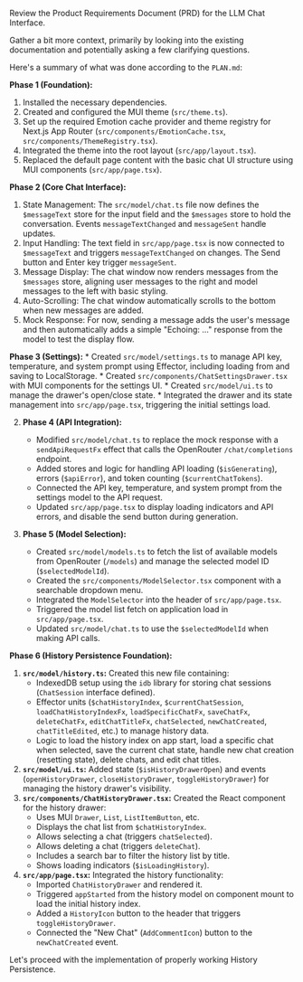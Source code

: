Review the Product Requirements Document (PRD) for the LLM Chat Interface.

Gather a bit more context, primarily by looking into the existing documentation and potentially asking a few clarifying questions.

Here's a summary of what was done according to the `PLAN.md`:

**Phase 1 (Foundation):**
1.  Installed the necessary dependencies.
2.  Created and configured the MUI theme (`src/theme.ts`).
3.  Set up the required Emotion cache provider and theme registry for Next.js App Router (`src/components/EmotionCache.tsx`, `src/components/ThemeRegistry.tsx`).
4.  Integrated the theme into the root layout (`src/app/layout.tsx`).
5.  Replaced the default page content with the basic chat UI structure using MUI components (`src/app/page.tsx`).

**Phase 2 (Core Chat Interface):**

1.  State Management: The `src/model/chat.ts` file now defines the `$messageText` store for the input field and the `$messages` store to hold the conversation. Events `messageTextChanged` and `messageSent` handle updates.
2.  Input Handling: The text field in `src/app/page.tsx` is now connected to `$messageText` and triggers `messageTextChanged` on changes. The Send button and Enter key trigger `messageSent`.
3.  Message Display: The chat window now renders messages from the `$messages` store, aligning user messages to the right and model messages to the left with basic styling.
4.  Auto-Scrolling: The chat window automatically scrolls to the bottom when new messages are added.
5.  Mock Response: For now, sending a message adds the user's message and then automatically adds a simple "Echoing: ..." response from the model to test the display flow.

**Phase 3 (Settings):**
    *   Created `src/model/settings.ts` to manage API key, temperature, and system prompt using Effector, including loading from and saving to LocalStorage.
    *   Created `src/components/ChatSettingsDrawer.tsx` with MUI components for the settings UI.
    *   Created `src/model/ui.ts` to manage the drawer's open/close state.
    *   Integrated the drawer and its state management into `src/app/page.tsx`, triggering the initial settings load.

2.  **Phase 4 (API Integration):**
    *   Modified `src/model/chat.ts` to replace the mock response with a `sendApiRequestFx` effect that calls the OpenRouter `/chat/completions` endpoint.
    *   Added stores and logic for handling API loading (`$isGenerating`), errors (`$apiError`), and token counting (`$currentChatTokens`).
    *   Connected the API key, temperature, and system prompt from the settings model to the API request.
    *   Updated `src/app/page.tsx` to display loading indicators and API errors, and disable the send button during generation.

3.  **Phase 5 (Model Selection):**
    *   Created `src/model/models.ts` to fetch the list of available models from OpenRouter (`/models`) and manage the selected model ID (`$selectedModelId`).
    *   Created the `src/components/ModelSelector.tsx` component with a searchable dropdown menu.
    *   Integrated the `ModelSelector` into the header of `src/app/page.tsx`.
    *   Triggered the model list fetch on application load in `src/app/page.tsx`.
    *   Updated `src/model/chat.ts` to use the `$selectedModelId` when making API calls.

**Phase 6 (History Persistence Foundation):**

1.  **`src/model/history.ts`:** Created this new file containing:
    *   IndexedDB setup using the `idb` library for storing chat sessions (`ChatSession` interface defined).
    *   Effector units (`$chatHistoryIndex`, `$currentChatSession`, `loadChatHistoryIndexFx`, `loadSpecificChatFx`, `saveChatFx`, `deleteChatFx`, `editChatTitleFx`, `chatSelected`, `newChatCreated`, `chatTitleEdited`, etc.) to manage history data.
    *   Logic to load the history index on app start, load a specific chat when selected, save the current chat state, handle new chat creation (resetting state), delete chats, and edit chat titles.
2.  **`src/model/ui.ts`:** Added state (`$isHistoryDrawerOpen`) and events (`openHistoryDrawer`, `closeHistoryDrawer`, `toggleHistoryDrawer`) for managing the history drawer's visibility.
3.  **`src/components/ChatHistoryDrawer.tsx`:** Created the React component for the history drawer:
    *   Uses MUI `Drawer`, `List`, `ListItemButton`, etc.
    *   Displays the chat list from `$chatHistoryIndex`.
    *   Allows selecting a chat (triggers `chatSelected`).
    *   Allows deleting a chat (triggers `deleteChat`).
    *   Includes a search bar to filter the history list by title.
    *   Shows loading indicators (`$isLoadingHistory`).
4.  **`src/app/page.tsx`:** Integrated the history functionality:
    *   Imported `ChatHistoryDrawer` and rendered it.
    *   Triggered `appStarted` from the history model on component mount to load the initial history index.
    *   Added a `HistoryIcon` button to the header that triggers `toggleHistoryDrawer`.
    *   Connected the "New Chat" (`AddCommentIcon`) button to the `newChatCreated` event.

Let's proceed with the implementation of properly working History Persistence.
